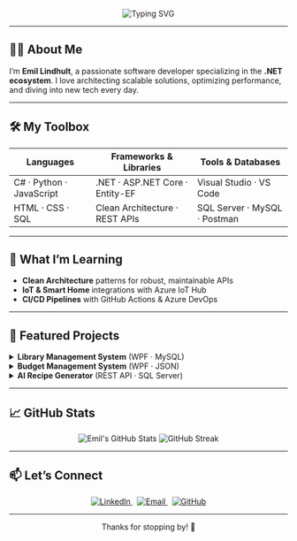 <p align="center">
  <img src="https://readme-typing-svg.herokuapp.com?font=Fira+Code&size=30&pause=1000&color=0C9CFF&center=true&vCenter=true&width=600&lines=Hi+there!+I%27m+Emil+Lindhult+%F0%9F%8C%9F;Aspiring+%7C+%F0%9F%92%BB+.NET+Developer+%7C+API+Enthusiast" alt="Typing SVG"/>
</p>

---

## 👨‍💻 About Me
I’m **Emil Lindhult**, a passionate software developer specializing in the **.NET ecosystem**. I love architecting scalable solutions, optimizing performance, and diving into new tech every day.

---

## 🛠️ My Toolbox

| Languages                   | Frameworks & Libraries            | Tools & Databases          |
|-----------------------------|-----------------------------------|----------------------------|
| C# · Python · JavaScript    | .NET · ASP.NET Core · Entity-EF   | Visual Studio · VS Code    |
| HTML · CSS · SQL            | Clean Architecture · REST APIs    | SQL Server · MySQL · Postman |

---

## 🌱 What I’m Learning
- **Clean Architecture** patterns for robust, maintainable APIs  
- **IoT & Smart Home** integrations with Azure IoT Hub  
- **CI/CD Pipelines** with GitHub Actions & Azure DevOps  

---

## 🚀 Featured Projects

<details>
<summary><strong>Library Management System</strong> (WPF · MySQL)</summary>

- 🧰 **Tech:** C#, WPF, MySQL  
- ✨ **Highlights:**  
  - User-friendly UI with MVVM pattern  
  - Role-based authentication & real-time search  
- 🔗 [GitHub Repository](https://github.com/blaskarm/Library.git)
</details>

<details>
<summary><strong>Budget Management System</strong> (WPF · JSON)</summary>

- 🧰 **Tech:** C#, WPF, JSON  
- ✨ **Highlights:**  
  - Dynamic expense tracking & chart visualizations  
  - Import/export reports in CSV/JSON  
- 🔗 [GitHub Repository](https://github.com/blaskarm/Budget.git)
</details>

<details>
<summary><strong>AI Recipe Generator</strong> (REST API · SQL Server)</summary>

- 🧰 **Tech:** .NET 7, ASP.NET Core, Clean Architecture  
- ✨ **Highlights:**  
  - GPT-powered recipe suggestions based on available ingredients  
  - Secure JWT authentication & Swagger docs  
- 🔗 [GitHub Repository](https://github.com/blaskarm/AIronChef.git)
</details>

---

## 📈 GitHub Stats

<p align="center">
  <img src="https://github-readme-stats.vercel.app/api?username=blaskarm&show_icons=true&theme=transparent" alt="Emil's GitHub Stats" />
  <img src="https://github-readme-streak-stats.herokuapp.com/?user=blaskarm&theme=transparent" alt="GitHub Streak" />
</p>

---

## 📫 Let’s Connect

<p align="center">
  <a href="https://www.linkedin.com/in/emil-lindhult-63484017b/">
    <img src="https://img.shields.io/badge/LinkedIn-%230077B5.svg?style=flat-square&logo=linkedin&logoColor=white" alt="LinkedIn"/>
  </a>
  &nbsp;
  <a href="mailto:emillindhult@outlook.com">
    <img src="https://img.shields.io/badge/Email-%230078D4.svg?style=flat-square&logo=microsoft-outlook&logoColor=white" alt="Email"/>
  </a>
  &nbsp;
  <a href="https://github.com/blaskarm">
    <img src="https://img.shields.io/badge/GitHub-%2312100E.svg?style=flat-square&logo=github&logoColor=white" alt="GitHub"/>
  </a>
</p>

---

<p align="center">Thanks for stopping by! 🚀</p>
